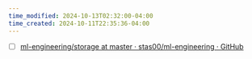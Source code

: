 ```yaml
---
time_modified: 2024-10-13T02:32:00-04:00
time_created: 2024-10-11T22:35:36-04:00
---
```


- [ ] [ml-engineering/storage at master · stas00/ml-engineering · GitHub](https://github.com/stas00/ml-engineering/tree/master/storage)
